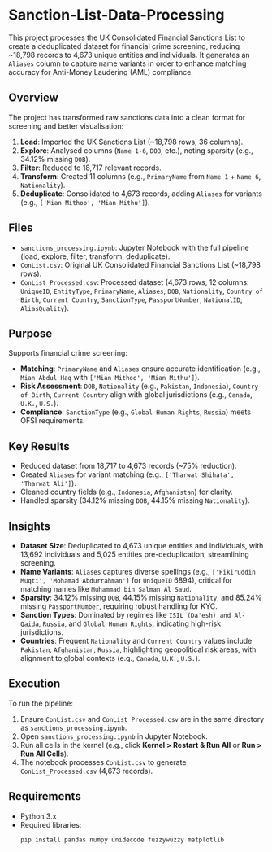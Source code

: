 # Sanction-List-Data-Processing

This project processes the UK Consolidated Financial Sanctions List to create a deduplicated dataset for financial crime screening, reducing ~18,798 records to 4,673 unique entities and individuals. It generates an `Aliases` column to capture name variants in order to enhance matching accuracy for Anti-Money Laudering (AML) compliance.

## Overview
The project has transformed raw sanctions data into a clean format for screening and better visualisation:
1. **Load**: Imported the UK Sanctions List (~18,798 rows, 36 columns).
2. **Explore**: Analysed columns (`Name 1-6`, `DOB`, etc.), noting sparsity (e.g., 34.12% missing `DOB`).
3. **Filter**: Reduced to 18,717 relevant records.
4. **Transform**: Created 11 columns (e.g., `PrimaryName` from `Name 1` + `Name 6`, `Nationality`).
5. **Deduplicate**: Consolidated to 4,673 records, adding `Aliases` for variants (e.g., `['Mian Mithoo', 'Mian Mithu']`).

## Files
- `sanctions_processing.ipynb`: Jupyter Notebook with the full pipeline (load, explore, filter, transform, deduplicate).
- `ConList.csv`: Original UK Consolidated Financial Sanctions List (~18,798 rows).
- `ConList_Processed.csv`: Processed dataset (4,673 rows, 12 columns: `UniqueID`, `EntityType`, `PrimaryName`, `Aliases`, `DOB`, `Nationality`, `Country of Birth`, `Current Country`, `SanctionType`, `PassportNumber`, `NationalID`, `AliasQuality`).

## Purpose
Supports financial crime screening:
- **Matching**: `PrimaryName` and `Aliases` ensure accurate identification (e.g., `Mian Abdul Haq` with `['Mian Mithoo', 'Mian Mithu']`).
- **Risk Assessment**: `DOB`, `Nationality` (e.g., `Pakistan`, `Indonesia`), `Country of Birth`, `Current Country` align with global jurisdictions (e.g., `Canada`, `U.K.`, `U.S.`).
- **Compliance**: `SanctionType` (e.g., `Global Human Rights`, `Russia`) meets OFSI requirements.

## Key Results
- Reduced dataset from 18,717 to 4,673 records (~75% reduction).
- Created `Aliases` for variant matching (e.g., `['Tharwat Shihata', 'Tharwat Ali']`).
- Cleaned country fields (e.g., `Indonesia`, `Afghanistan`) for clarity.
- Handled sparsity (34.12% missing `DOB`, 44.15% missing `Nationality`).

## Insights
- **Dataset Size**: Deduplicated to 4,673 unique entities and individuals, with 13,692 individuals and 5,025 entities pre-deduplication, streamlining screening.
- **Name Variants**: `Aliases` captures diverse spellings (e.g., `['Fikiruddin Muqti', 'Mohamad Abdurrahman']` for `UniqueID` 6894), critical for matching names like `Muhammad bin Salman Al Saud`.
- **Sparsity**: 34.12% missing `DOB`, 44.15% missing `Nationality`, and 85.24% missing `PassportNumber`, requiring robust handling for KYC.
- **Sanction Types**: Dominated by regimes like `ISIL (Da'esh) and Al-Qaida`, `Russia`, and `Global Human Rights`, indicating high-risk jurisdictions.
- **Countries**: Frequent `Nationality` and `Current Country` values include `Pakistan`, `Afghanistan`, `Russia`, highlighting geopolitical risk areas, with alignment to global contexts (e.g., `Canada`, `U.K.`, `U.S.`).

## Execution
To run the pipeline:
1. Ensure `ConList.csv` and `ConList_Processed.csv` are in the same directory as `sanctions_processing.ipynb`.
2. Open `sanctions_processing.ipynb` in Jupyter Notebook.
3. Run all cells in the kernel (e.g., click **Kernel > Restart & Run All** or **Run > Run All Cells**).
4. The notebook processes `ConList.csv` to generate `ConList_Processed.csv` (4,673 records).

## Requirements
- Python 3.x
- Required libraries:
  ```bash
  pip install pandas numpy unidecode fuzzywuzzy matplotlib
